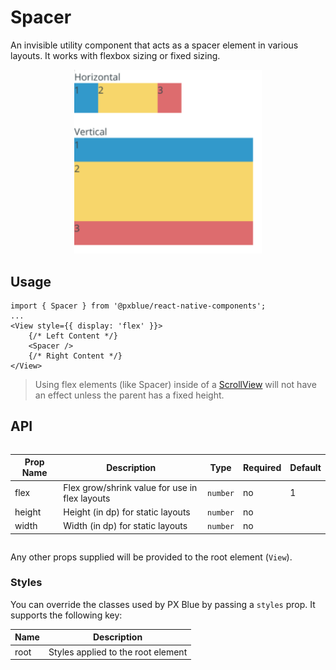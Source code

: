 # Spacer

An invisible utility component that acts as a spacer element in various layouts. It works with flexbox sizing or fixed sizing.

<div style="width: 100%; text-align:center">
    <img width="300px" style="max-width: 100%" alt="Spacer used in Drawer Body" src="./images/spacer.png"><br/>
</div>

## Usage

```tsx
import { Spacer } from '@pxblue/react-native-components';
...
<View style={{ display: 'flex' }}>
    {/* Left Content */}
    <Spacer />
    {/* Right Content */}
</View>
```

> Using flex elements (like Spacer) inside of a [ScrollView](https://reactnative.dev/docs/scrollview) will not have an effect unless the parent has a fixed height.

## API

<div style="overflow: auto;">

| Prop Name | Description                       | Type     | Required | Default |
| --------- | --------------------------------- | -------- | -------- | ------- |
| flex      | Flex grow/shrink value for use in flex layouts       | `number` | no       | 1       |
| height    | Height (in dp) for static layouts | `number` | no       |         |
| width     | Width (in dp) for static layouts  | `number` | no       |         |

</div>

Any other props supplied will be provided to the root element (`View`).

### Styles

You can override the classes used by PX Blue by passing a `styles` prop. It supports the following key:

| Name | Description                        |
| ---- | ---------------------------------- |
| root | Styles applied to the root element |
